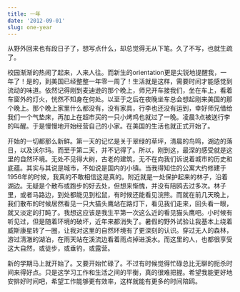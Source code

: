 ```yaml
---
title: 一年
date: '2012-09-01'
slug: one-year
---
```

从野外回来也有段日子了，想写点什么，却总觉得无从下笔。久了不写，也就生疏了。

校园渐渐的热闹了起来，人来人往。而新生的orientation更是尖锐地提醒我，一年了！是的，到美国已经整整一年零一周了！生活就是这样，需要时间才能感觉到流动的味道。依然记得刚到麦迪逊的那个晚上，师兄开车接我们，坐在车上，看着车窗外的灯火，恍然不知身在何处。以至于之后在夜晚坐车总会想起刚来美国的那个晚上。那个晚上家里什么都没有，没有家具，行李也还没有运到，幸好师兄借给我们一个气垫床，再加上在超市买的一只小烤鸡也就过了一晚。凌晨3点被送行李的叫醒。于是慢慢地开始经营自己的小家。在美国的生活也就正式开始了。

开始的一切都那么新鲜。第一天的记忆是关于翠绿的草坪，清晨的鸟鸣，湖边的落日，以及沃尔玛。而至于第二天，并不记得了。所以，刚到这，最深的感受就是这里的自然环境。无处不见得大树，古老的建筑，无不在向我们诉说着城市的历史和底蕴。其实与其说是城市，不如说是国内的小镇。当我得知住的公寓大约修建于1956年的时候，我真的不敢相信这是真的。附近就是一处保护起来的林子，沿着湖边。无疑是个散布或跑步的好去处，但想来惭愧，并没有陪鸥去过多次。林子里，或者马路边，到处都能见到松鼠，有时候还能看见浣熊。而就在前几天晚上，我们散布的时候居然看见一只大猫头鹰站在路灯下，看见我们走来，回头看一眼，就又淡定的打盹了。我想这应该是我生平第一次这么近的看见猫头鹰吧。小时候有听见过，但是随着环境的破坏，近年来都消失了。暑假的野外试验让我基本上绕着威斯康星转了一圈，让我对这里的自然环境有了更深刻的认识。穿过无人的森林，游过清澈的湖泊，在雨天站在溪流边看着雨点掉进溪水。而这里的人，也都很享受这大自然，或徒步，或垂钓，或露营。

新的学期马上就开始了。又要开始忙碌了。不过有时候觉得忙碌总比无聊的扼杀时间来得好点。只是这学习工作和生活之间的平衡，真的很难把握。希望我能更好地安排好时间吧，希望工作能够更有效率，这样就能有更多的时间陪鸥。
